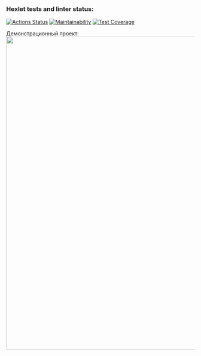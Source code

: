 ### Hexlet tests and linter status:
[![Actions Status](https://github.com/EEFIMOVA2021/java-project-lvl2/workflows/hexlet-check/badge.svg)](https://github.com/EEFIMOVA2021/java-project-lvl2/actions)
[![Maintainability](https://api.codeclimate.com/v1/badges/db36269c0c17743d4ad0/maintainability)](https://codeclimate.com/github/EEFIMOVA2021/java-project-lvl2/maintainability)
[![Test Coverage](https://api.codeclimate.com/v1/badges/db36269c0c17743d4ad0/test_coverage)](https://codeclimate.com/github/EEFIMOVA2021/java-project-lvl2/test_coverage)



Демонстрационный проект:
<a href="https://asciinema.org/a/grPDsjFG2Y3mkZ1X7x6ZECo6y?autoplay=1"><img src="https://asciinema.org/a/grPDsjFG2Y3mkZ1X7x6ZECo6y.png" width="836"/></a>
